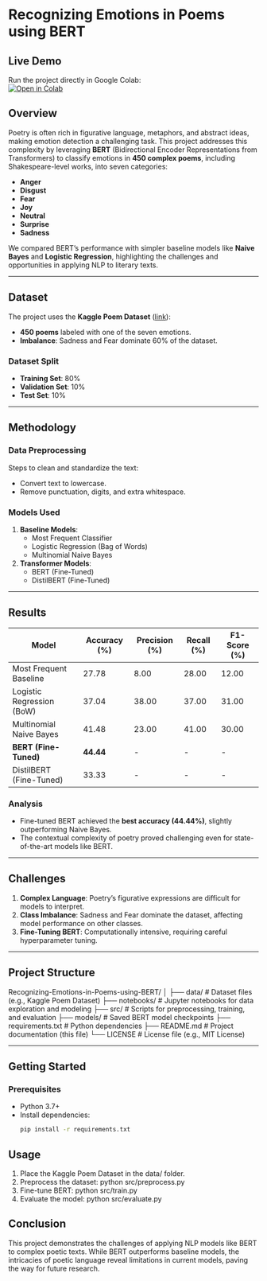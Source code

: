 # Recognizing Emotions in Poems using BERT

## Live Demo  
Run the project directly in Google Colab:  
[![Open in Colab](https://colab.research.google.com/assets/colab-badge.svg)](https://colab.research.google.com/drive/197I8ut041obXMl5r3UUKK9EmqI69mW2D?usp=sharing)


## Overview
Poetry is often rich in figurative language, metaphors, and abstract ideas, making emotion detection a challenging task. This project addresses this complexity by leveraging **BERT** (Bidirectional Encoder Representations from Transformers) to classify emotions in **450 complex poems**, including Shakespeare-level works, into seven categories:
- **Anger**
- **Disgust**
- **Fear**
- **Joy**
- **Neutral**
- **Surprise**
- **Sadness**

We compared BERT’s performance with simpler baseline models like **Naive Bayes** and **Logistic Regression**, highlighting the challenges and opportunities in applying NLP to literary texts.

---

## Dataset
The project uses the **Kaggle Poem Dataset** ([link](https://www.kaggle.com/datasets/mexwell/poem-dataset)):
- **450 poems** labeled with one of the seven emotions.
- **Imbalance**: Sadness and Fear dominate 60% of the dataset.

### Dataset Split
- **Training Set**: 80%
- **Validation Set**: 10%
- **Test Set**: 10%

---

## Methodology
### Data Preprocessing
Steps to clean and standardize the text:
- Convert text to lowercase.
- Remove punctuation, digits, and extra whitespace.

### Models Used
1. **Baseline Models**:
   - Most Frequent Classifier
   - Logistic Regression (Bag of Words)
   - Multinomial Naive Bayes
2. **Transformer Models**:
   - BERT (Fine-Tuned)
   - DistilBERT (Fine-Tuned)

---

## Results
| **Model**                | **Accuracy (%)** | **Precision (%)** | **Recall (%)** | **F1-Score (%)** |
|--------------------------|------------------|-------------------|----------------|------------------|
| Most Frequent Baseline   | 27.78           | 8.00             | 28.00         | 12.00           |
| Logistic Regression (BoW)| 37.04           | 38.00            | 37.00         | 31.00           |
| Multinomial Naive Bayes  | 41.48           | 23.00            | 41.00         | 30.00           |
| **BERT (Fine-Tuned)**    | **44.44**       | -                | -             | -               |
| DistilBERT (Fine-Tuned)  | 33.33           | -                | -             | -               |

### Analysis
- Fine-tuned BERT achieved the **best accuracy (44.44%)**, slightly outperforming Naive Bayes.
- The contextual complexity of poetry proved challenging even for state-of-the-art models like BERT.

---

## Challenges
1. **Complex Language**: Poetry’s figurative expressions are difficult for models to interpret.
2. **Class Imbalance**: Sadness and Fear dominate the dataset, affecting model performance on other classes.
3. **Fine-Tuning BERT**: Computationally intensive, requiring careful hyperparameter tuning.

---

## Project Structure
Recognizing-Emotions-in-Poems-using-BERT/ │ ├── data/ # Dataset files (e.g., Kaggle Poem Dataset) ├── notebooks/ # Jupyter notebooks for data exploration and modeling ├── src/ # Scripts for preprocessing, training, and evaluation ├── models/ # Saved BERT model checkpoints ├── requirements.txt # Python dependencies ├── README.md # Project documentation (this file) └── LICENSE # License file (e.g., MIT License)


---

## Getting Started
### Prerequisites
- Python 3.7+
- Install dependencies:
  ```bash
  pip install -r requirements.txt

## Usage
1. Place the Kaggle Poem Dataset in the data/ folder.
2. Preprocess the dataset:
   python src/preprocess.py
3. Fine-tune BERT:
   python src/train.py
4. Evaluate the model:
   python src/evaluate.py

## Conclusion
This project demonstrates the challenges of applying NLP models like BERT to complex poetic texts. While BERT outperforms baseline models, the intricacies of poetic language reveal limitations in current models, paving the way for future research.



